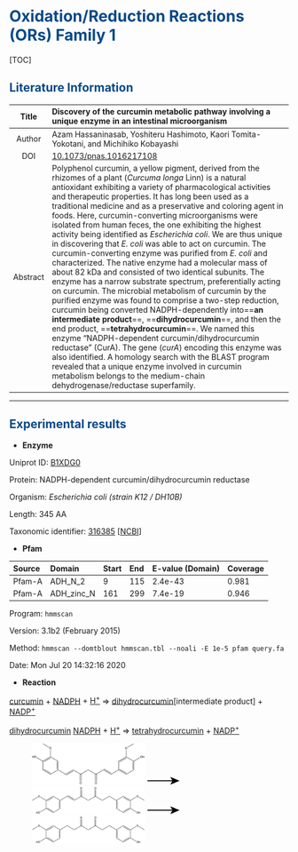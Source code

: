# <font color=#074987>Oxidation/Reduction Reactions (ORs) Family 1</font>


[TOC]

## <font color=#074987>Literature Information</font>

|  Title   | Discovery of the curcumin metabolic pathway involving a unique enzyme in an intestinal microorganism |
| :------: | :----------------------------------------------------------- |
|  Author  | Azam Hassaninasab, Yoshiteru Hashimoto, Kaori Tomita-Yokotani, and Michihiko Kobayashi |
|   DOI    | [10.1073/pnas.1016217108](https://doi.org/10.1073/pnas.1016217108) |
| Abstract | Polyphenol curcumin, a yellow pigment, derived from the rhizomes of a plant (*Curcuma longa* Linn) is a natural antioxidant exhibiting a variety of pharmacological activities and therapeutic properties. It has long been used as a traditional medicine and as a preservative and coloring agent in foods. Here, curcumin-converting microorganisms were isolated from human feces, the one exhibiting the highest activity being identified as *Escherichia coli*. We are thus unique in discovering that *E. coli* was able to act on curcumin. The curcumin-converting enzyme was purified from *E. coli* and characterized. The native enzyme had a molecular mass of about 82 kDa and consisted of two identical subunits. The enzyme has a narrow substrate spectrum, preferentially acting on curcumin. The microbial metabolism of curcumin by the purified enzyme was found to comprise a two-step reduction, curcumin being converted NADPH-dependently into==**an intermediate product**==, ==**dihydrocurcumin**==, and then the end product, ==**tetrahydrocurcumin**==. We named this enzyme “NADPH-dependent curcumin/dihydrocurcumin reductase” (CurA). The gene (*curA*) encoding this enzyme was also identified. A homology search with the BLAST program revealed that a unique enzyme involved in curcumin metabolism belongs to the medium-chain dehydrogenase/reductase superfamily. |

---

## <font color=#074987>Experimental results</font>

- **Enzyme**

Uniprot ID: [B1XDG0](https://www.uniprot.org/uniprot/B1XDG0)

Protein:  NADPH-dependent curcumin/dihydrocurcumin reductase

Organism: *Escherichia coli (strain K12 / DH10B)*

Length: 345 AA

Taxonomic identifier: [316385](https://www.uniprot.org/taxonomy/316385) [[NCBI](https://www.ncbi.nlm.nih.gov/Taxonomy/Browser/wwwtax.cgi?lvl=0&id=316385)]

- **Pfam**

| Source | Domain     | Start | End  | E-value (Domain) | Coverage |
| :----- | :--------- | :---- | :--- | ---------------- | :------- |
| Pfam-A | ADH_N_2    | 9     | 115  | 2.4e-43          | 0.981    |
| Pfam-A | ADH_zinc_N | 161   | 299  | 7.4e-19          | 0.946    |

Program: `hmmscan`

Version: 3.1b2 (February 2015)

Method: `hmmscan --domtblout hmmscan.tbl --noali -E 1e-5 pfam query.fa `

Date: Mon Jul 20 14:32:16 2020

- **Reaction**

[curcumin](https://pubchem.ncbi.nlm.nih.gov/compound/curcumin) + [NADPH](https://pubchem.ncbi.nlm.nih.gov/compound/5884) + [H<sup>+</sup>](https://pubchem.ncbi.nlm.nih.gov/compound/1038) &rArr; [dihydrocurcumin](https://pubchem.ncbi.nlm.nih.gov/compound/dihydrocurcumin)[intermediate product] + [NADP<sup>+</sup>](https://pubchem.ncbi.nlm.nih.gov/compound/15938972)

[dihydrocurcumin](https://pubchem.ncbi.nlm.nih.gov/compound/dihydrocurcumin)  [NADPH](https://pubchem.ncbi.nlm.nih.gov/compound/5884) + [H<sup>+</sup>](https://pubchem.ncbi.nlm.nih.gov/compound/1038) &rArr; [tetrahydrocurcumin](https://pubchem.ncbi.nlm.nih.gov/compound/tetrahydrocurcumin) + [NADP<sup>+</sup>](https://pubchem.ncbi.nlm.nih.gov/compound/15938972)

<figure>
    <img src="../static/images/chemical_structure/OR1/[L1]curcumin.png" alt="[L1]curcumin" style="zoom:20%;"/>
    <img src="../static/images/chemical_structure/common_symbol/right_arrow.png" alt="right_arrow" style="zoom:20%"/>
    <img src="../static/images/chemical_structure/OR1/[M1]dihydrocurcimin.png" alt="[M1]dihydrocurcimin" style="zoom:20%;"/>
    <img src="../static/images/chemical_structure/common_symbol/right_arrow.png" alt="right_arrow" style="zoom:20%"/>
    <img src="../static/images/chemical_structure/OR1/[R1]tetrahydrocurcumin.png" style="zoom:20%">
</figure>